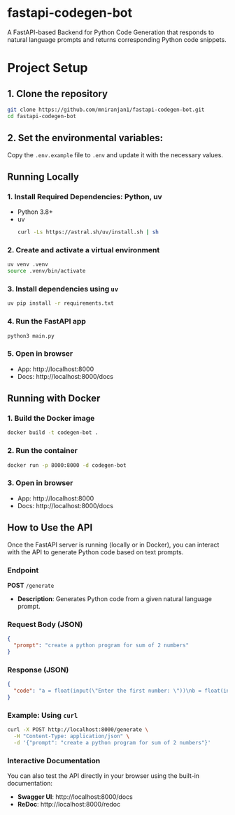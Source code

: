 # fastapi-codegen-bot
A FastAPI-based Backend for Python Code Generation that responds to natural language
prompts and returns corresponding Python code snippets.

# Project Setup
## 1. Clone the repository
```bash
git clone https://github.com/mniranjan1/fastapi-codegen-bot.git
cd fastapi-codegen-bot
```
## 2. Set the environmental variables:
Copy the `.env.example` file to `.env` and update it with the necessary values.

## Running Locally
### 1. Install Required Dependencies: Python, uv
- Python 3.8+
- uv 
    ```bash
    curl -Ls https://astral.sh/uv/install.sh | sh
    ````
### 2. Create and activate a virtual environment
```bash
uv venv .venv
source .venv/bin/activate
```
### 3. Install dependencies using `uv`
```bash
uv pip install -r requirements.txt
```
### 4. Run the FastAPI app
```bash
python3 main.py
```
### 5. Open in browser
- App: http://localhost:8000
- Docs: http://localhost:8000/docs

## Running with Docker
### 1. Build the Docker image
```bash
docker build -t codegen-bot .
```
### 2. Run the container
```bash
docker run -p 8000:8000 -d codegen-bot
```
### 3. Open in browser
- App: http://localhost:8000
- Docs: http://localhost:8000/docs

## How to Use the API

Once the FastAPI server is running (locally or in Docker), you can interact with the API to generate Python code based on text prompts.

### Endpoint

**POST** `/generate`

- **Description**: Generates Python code from a given natural language prompt.

### Request Body (JSON)

```json
{
  "prompt": "create a python program for sum of 2 numbers"
}
```

### Response (JSON)

```json
{
  "code": "a = float(input(\"Enter the first number: \"))\nb = float(input(\"Enter the second number: \"))\nprint(\"The sum is:\", a + b)"
}
```

### Example: Using `curl`

```bash
curl -X POST http://localhost:8000/generate \
  -H "Content-Type: application/json" \
  -d '{"prompt": "create a python program for sum of 2 numbers"}'
```

### Interactive Documentation

You can also test the API directly in your browser using the built-in documentation:

- **Swagger UI**: http://localhost:8000/docs
- **ReDoc**: http://localhost:8000/redoc
